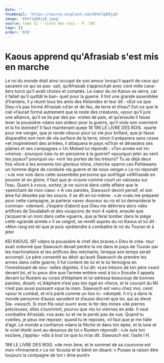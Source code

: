 ```yaml
---
date: ''
thumbnail: 'https://source.unsplash.com/EFm7JpD9jy8'
image: 'EFm7JpD9jy8.jpeg'
source: tome II - livre des rois - P. 195
tags: []
order: '070'
---
```


# Kaous apprend qu'Afrasiab s'est mis en marche

Le roi du monde était ainsi occupé de son amour lorsqu’il apprit de ceux qui savaient ce qui se pas- sait, qu’Afrasiab s’approchait avec cent mille cava- liers turcs qu’il avait choisis et comptés. Le cœur du
roi Kaous se serra, car il fallait qu’il quittât le ban- quet pour la guerre. Il tint une grande assemblée d’lraniens, il y réunit tous les amis des Keîanides et
leur dit : «Est-ce que Dieu n’a pas formé Afrasiab «d’air et de feu, de terre et d’eau? Est-ce que le ciel «l’aurait formé autrement que le reste des créatures, «pour qu’il jure une alliance, qu’il se lie par des pa- «roles de paix, et qu’ensuite il fasse lever la poussière «dans son ardeur pour la guerre, qu’il viole son «serment et la foi donnée? Il faut maintenant queje
18
196 LE LIVRE DES ROIS.
«parte pour me venger, que je rende obscur pour lui «le jour brillant, que je fasse disparaître son nom de «la surface de la terre; sinon il préparera sans cesse «et inopinément des armées, il attaquera le pays «d’lran et dévastera ses plaines et ses campagnes.»
Un Mobed lui répondit : «Ton armée est im- «mense : pourquoi irais-tu en personne à la guerre? «pourquoi jeter au vent tes joyaux? pourquoi ou- «vrir les portes de tes trésors? Tu as déjà deux fois «livré à tes ennemis ton glorieux trône, cherche «parmi ces Pehlewans un homme digne de conduire «la guerre et de nous venger.» Le roi répondit : «Je
«ne vois dans cette assemblée personne qui soitl’égal «d’Afrasiab en pouvoir et en gloire; il faut que je «coure comme court un vaisseau sur l’eau. Quant à «vous, sortez; je ne suivrai dans cette affaire que le «penchant de mon cœur. »
A ces paroles, Siawusch devint pensif, et son âme
fut désolée par les soucis. Il se dit en lui-même : «Je
«vais me préparer pour cette campagne, je parlerai
«avec douceur au roi et lui demanderai le comman- «dement. J’espère d’abord que Dieu me délivrera alors
«des artifices de Soudabeh et des soupçons de mon 4 «père, ensuite que j’acquerrai un nom dans cette «guerre, que je ferai tomber dans le piége cette «grande armée.» Il se ceignit, se rendit auprès du
roi Kaous et lui dit : «Mon rang est tel que je puis «prétendre à combattre le roi du Touran et à jeter

KEI KAOUS. l97 «dans la poussière le chef des braves.» Dieu le créa-
teur avait ordonné que Siawusch devait perdre la vie dans le pays de Touran par les machinations et les artifices des méchants, lorsque son temps serait accompli.
Le père consentit au désir qu’avait Siawusch de
prendre les armes dans cette guerre; il fut content de lui et le lui témoigna en l’investissant de nou-
velles dignités. Il lui dit: «Les trésors de ton père
«sont devant toi, et tu peux dire que l’armée entière
«est à toi.» Ensuite il appela devant lui Rustem au corps d’éléphant et lui adressa beaucoup de bonnes paroles, disant: «L’éléphant n’est pas ton égal en
«force, et le courant du Nil n’est pas aussi puissant «que ta main. Siawusch est venu chez moi, ceint «pour le combat, et m’a parlé comme un lion in- «dompté. Il n’y a dans le monde personne d’aussi
«prudent et d’aussi discret que toi, qui as élevé Sia- «wusch. Si mon fils veut ouvrir avec le fer des mines «de pierres précieuses, elles s’ouvriront, pourvu que
«tu lui viennes en aide. Il veut combattre Afrasiab; «va avec lui et ne le perds pas de vue. Quand tu «veilles, je peux me reposer; quand tu te reposes, «il faut que je me hâte d’agir. Le monde a confiance «dans la flèche et dans ton épée, et la lune et le
«ciel étoilé sont au-dessous de toi.»
Rustem répondit : «Je suis ton esclave, j’applau- «dis à tout ce que tu m’as dit. Siawusch est. l’asile
l H.

198 LE LIVRE DES ROIS.
«de mon âme, et le sommet de sa couronne est mon «firmament.» Le roi ’écouta et le bénit en disant:
« Puisse la raison être toujours la compagne de ton r âme pure!»
